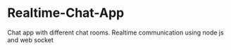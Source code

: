 # Realtime-Chat-App
Chat app with different chat rooms. Realtime communication using node js and web socket
